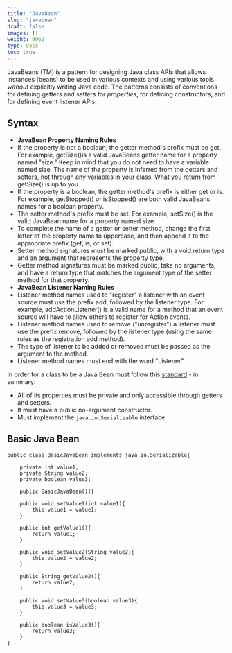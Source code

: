 ```yaml
---
title: "JavaBean"
slug: "javabean"
draft: false
images: []
weight: 9962
type: docs
toc: true
---
```


JavaBeans (TM) is a pattern for designing Java class APIs that allows instances (beans) to be used in various contexts and using various tools *without* explicitly writing Java code.  The patterns consists of conventions for defining getters and setters for *properties*, for defining constructors, and for defining event listener APIs.

## Syntax
 - **JavaBean Property Naming Rules**
 - If the property is not a boolean, the getter method's prefix must be
   get. For example, getSize()is a valid JavaBeans getter name for a
   property named "size." Keep in mind that you do not need to have a
   variable named size. The name of the property is inferred from the
getters and setters, not through any variables in your class. What you return
from getSize() is up to you.
 - If the property is a boolean, the getter method's prefix is either
   get or is. For example, getStopped() or isStopped() are both valid
   JavaBeans names for a boolean property.
 - The setter method's prefix must be set. For example, setSize() is the
   valid JavaBean name for a property named size.
 - To complete the name of a getter or setter method, change the first
   letter of the property name to uppercase, and then append it to the
   appropriate prefix (get, is, or set).
 - Setter method signatures must be marked public, with a void return
   type and an argument that represents the property type.
 - Getter method signatures must be marked public, take no arguments,
   and have a return type that matches the argument type of the setter
   method for that property.
 - **JavaBean Listener Naming Rules**
 - Listener method names used to "register" a listener with an event
   source must use the prefix add, followed by the listener type. For
   example, addActionListener() is a valid name for a method that an
   event source will have to allow others to register for Action events.
 - Listener method names used to remove ("unregister") a listener must
   use the prefix remove, followed by the listener type (using the same
   rules as the registration add method).
 - The type of listener to be added or removed must be passed as the
   argument to the method.
 - Listener method names must end with the word "Listener".

In order for a class to be a Java Bean must follow this [standard][1] - in summary:

 - All of its properties must be private and only accessible through getters and setters.
 - It must have a public no-argument constructor.
 - Must implement the `java.io.Serializable` interface.


  [1]: http://www.oracle.com/technetwork/java/javase/documentation/spec-136004.html

## Basic Java Bean
    public class BasicJavaBean implements java.io.Serializable{
        
        private int value1;
        private String value2;
        private boolean value3;

        public BasicJavaBean(){}

        public void setValue1(int value1){
            this.value1 = value1;
        }

        public int getValue1(){
            return value1;
        }
        
        public void setValue2(String value2){
            this.value2 = value2;
        }
        
        public String getValue2(){
            return value2;
        }

        public void setValue3(boolean value3){
            this.value3 = value3;
        }
        
        public boolean isValue3(){
            return value3;
        }
    }

